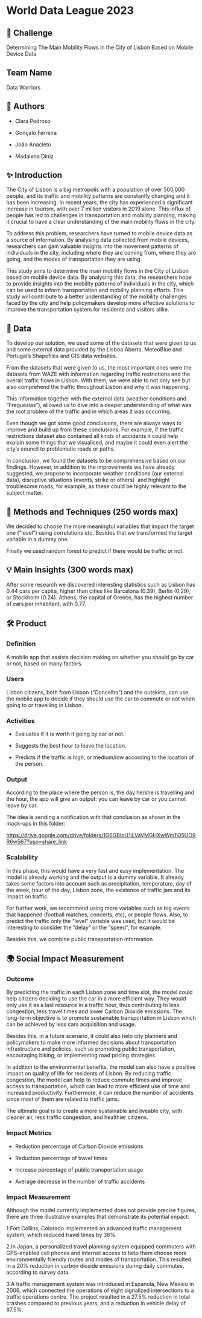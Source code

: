 ﻿# World Data League 2023

## 🎯 Challenge

Determining The Main Mobility Flows in the City of Lisbon Based on Mobile Device Data

## Team Name

Data Warriors

## 👥 Authors

* Clara Pedroso

* Gonçalo Ferreira

* João Anacleto

* Madalena Diniz

## ✨ Introduction

The City of Lisbon is a big metropolis with a population of over 500,000 people, and its traffic and mobility patterns are constantly changing and it has been increasing. In recent years, the city has experienced a significant increase in tourism, with over 7 million visitors in 2019 alone. This influx of people has led to challenges in transportation and mobility planning, making it crucial to have a clear understanding of the main mobility flows in the city.

To address this problem, researchers have turned to mobile device data as a source of information. By analysing data collected from mobile devices, researchers can gain valuable insights into the movement patterns of individuals in the city, including where they are coming from, where they are going, and the modes of transportation they are using.

This study aims to determine the main mobility flows in the City of Lisbon based on mobile device data. By analysing this data, the researchers hope to provide insights into the mobility patterns of individuals in the city, which can be used to inform transportation and mobility planning efforts. This study will contribute to a better understanding of the mobility challenges faced by the city and help policymakers develop more effective solutions to improve the transportation system for residents and visitors alike.

## 🔢 Data

To develop our solution, we used some of the datasets that were given to us and some external data provided by the Lisboa Aberta, MeteoBlue and Portugal’s Shapefiles and GIS data websites.

From the datasets that were given to us, the most important ones were the datasets from WAZE with information regarding traffic restrictions and the overall traffic flows in Lisbon. With them, we were able to not only see but also comprehend the traffic throughout Lisbon and why it was happening.

This information together with the external data (weather conditions and “Freguesias”), allowed us to dive into a deeper understanding of what was the root problem of the traffic and in which areas it was occurring.

Even though we got some good conclusions, there are always ways to improve and build up from these conclusions. For example, if the traffic restrictions dataset also contained all kinds of accidents it could help explain some things that we visualised, and maybe it could even alert the city’s council to problematic roads or paths. 

In conclusion, we found the datasets to be comprehensive based on our findings. However, in addition to the improvements we have already suggested, we propose to incorporate weather conditions (our external data), disruptive situations (events, strike or others)  and highlight troublesome roads, for example, as these could be highly relevant to the subject matter.

## 🧮 Methods and Techniques (250 words max)

We decided to choose the more meaningful variables that impact the target one (“level”) using correlations etc. Besides that we transformed the target variable in a dummy one.

Finally we used random forest to predict if there would be traffic or not.

## 💡 Main Insights (300 words max)

After some research we discovered interesting statistics such as Lisbon has 0.44 cars per capita, higher than cities like Barcelona (0.39), Berlin (0.29), or Stockholm (0.24). Athens, the capital of Greece, has the highest number of cars per inhabitant, with 0.77.

## 🛠️ Product

### Definition

A mobile app that assists decision making on whether you should go by car or not, based on many factors.

### Users

Lisbon citizens, both from Lisbon (“Concelho”) and the outskirts, can use the mobile app to decide if they should use the car to commute or not when going to or travelling in Lisbon.

### Activities

* Evaluates if it is worth it going by car or not.

* Suggests the best hour to leave the location.

* Predicts if the traffic is high, or medium/low according to the location of the person.

### Output

According to the place where the person is, the day he/she is travelling and the hour, the app will give an output: you can leave by car or you cannot leave by car.

The idea is sending a notification with that conclusion as shown in the mock-ups in this folder:

https://drive.google.com/drive/folders/1G6GBlpU1iLVaVMGHXwWmTO5UO9R6w567?usp=share_link


### Scalability

In this phase, this would have a very fast and easy implementation. The model is already working and the output is a dummy variable. It already takes some factors into account such as precipitation, temperature, day of the week, hour of the day, Lisbon zone, the existence of traffic jam and its impact on traffic.

For further work, we recommend using more variables such as big events that happened (football matches, concerts, etc), or people flows. Also, to predict the traffic only the “level” variable was used, but it would be interesting to consider the “delay” or the “speed”, for example.

Besides this, we combine public transportation information

## 🌍 Social Impact Measurement

### Outcome

By predicting the traffic in each Lisbon zone and time slot, the model could help citizens deciding to use the car in a more efficient way. They would only use it as a last resource in a traffic hour, thus contributing to less congestion, less travel times and lower Carbon Dioxide emissions. The long-term objective is to promote sustainable transportation in Lisbon which can be achieved by less cars acquisition and usage. 

Besides this, in a future scenario, it could also help city planners and policymakers to make more informed decisions about transportation infrastructure and policies, such as promoting public transportation, encouraging biking, or implementing road pricing strategies.

In addition to the environmental benefits, the model can also have a positive impact on quality of life for residents of Lisbon. By reducing traffic congestion, the model can help to reduce commute times and improve access to transportation, which can lead to more efficient use of time and increased productivity. Furthermore, it can reduce the number of accidents since most of them are related to traffic jams.

The ultimate goal is to create a more sustainable and liveable city, with cleaner air, less traffic congestion, and healthier citizens.


### Impact Metrics

* Reduction percentage of Carbon Dioxide emissions

* Reduction percentage of travel times

* Increase percentage of public transportation usage

* Average decrease in the number of traffic accidents

### Impact Measurement

Although the model currently implemented does not provide precise figures, there are three illustrative examples that demonstrate its potential impact:

1.Fort Collins, Colorado implemented an advanced traffic management system, which reduced travel times by 36%.

2.In Japan, a personalized travel planning system equipped commuters with GPS-enabled cell phones and internet access to help them choose more environmentally friendly routes and modes of transportation. This resulted in a 20% reduction in carbon dioxide emissions during daily commutes, according to survey data.

3.A traffic management system was introduced in Espanola, New Mexico in 2006, which connected the operations of eight signalized intersections to a traffic operations centre. The project resulted in a 27.5% reduction in total crashes compared to previous years, and a reduction in vehicle delay of 87.5%.

